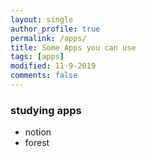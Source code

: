 ```yaml
---
layout: single
author_profile: true
permalink: /apps/
title: Some Apps you can use
tags: [apps]
modified: 11-9-2019
comments: false
---
```



### studying apps
- notion
- forest
